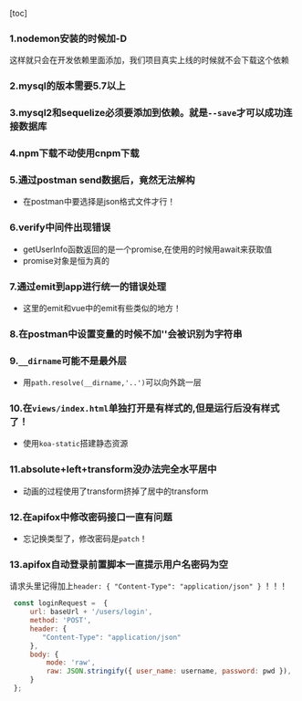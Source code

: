 <!--
 * @Author: 41
 * @Date: 2022-02-15 21:08:52
 * @LastEditors: 41
 * @LastEditTime: 2022-02-20 19:22:44
 * @Description: 
-->
[toc]
### 1.nodemon安装的时候加-D
这样就只会在开发依赖里面添加，我们项目真实上线的时候就不会下载这个依赖

### 2.mysql的版本需要5.7以上

### 3.mysql2和sequelize必须要添加到依赖。就是`--save`才可以成功连接数据库

### 4.npm下载不动使用cnpm下载

### 5.通过postman send数据后，竟然无法解构
- 在postman中要选择是json格式文件才行！

### 6.verify中间件出现错误
- getUserInfo函数返回的是一个promise,在使用的时候用await来获取值
- promise对象是恒为真的

### 7.通过emit到app进行统一的错误处理
- 这里的emit和vue中的emit有些类似的地方！

### 8.在postman中设置变量的时候不加''会被识别为字符串

### 9.`__dirname`可能不是最外层
- 用`path.resolve(__dirname,'..')`可以向外跳一层

### 10.在`views/index.html`单独打开是有样式的,但是运行后没有样式了！
- 使用`koa-static`搭建静态资源

### 11.absolute+left+transform没办法完全水平居中
- 动画的过程使用了transform挤掉了居中的transform

### 12.在apifox中修改密码接口一直有问题
- 忘记换类型了，修改密码是`patch`！

### 13.apifox自动登录前置脚本一直提示用户名密码为空

请求头里记得加上`header: { "Content-Type": "application/json" }` ！！！

```js
 const loginRequest =  {
     url: baseUrl + '/users/login',
     method: 'POST',
     header: {
     	"Content-Type": "application/json"
     },
     body: {
         mode: 'raw',
         raw: JSON.stringify({ user_name: username, password: pwd }),
     }
 };
```